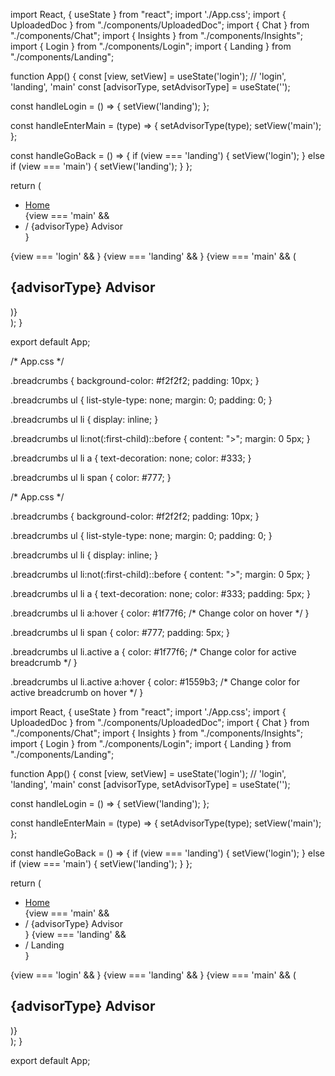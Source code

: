 import React, { useState } from "react";
import './App.css';
import { UploadedDoc } from "./components/UploadedDoc";
import { Chat } from "./components/Chat";
import { Insights } from "./components/Insights";
import { Login } from "./components/Login";
import { Landing } from "./components/Landing";

function App() {
  const [view, setView] = useState('login'); // 'login', 'landing', 'main'
  const [advisorType, setAdvisorType] = useState('');

  const handleLogin = () => {
    setView('landing');
  };

  const handleEnterMain = (type) => {
    setAdvisorType(type);
    setView('main');
  };

  const handleGoBack = () => {
    if (view === 'landing') {
      setView('login');
    } else if (view === 'main') {
      setView('landing');
    }
  };

  return (
    <div className="app">
      <nav className="breadcrumbs">
        <ul>
          <li><a href="#" onClick={handleGoBack}>Home</a></li>
          {view === 'main' && <li><span> / {advisorType} Advisor</span></li>}
        </ul>
      </nav>
      {view === 'login' && <Login onLogin={handleLogin} />}
      {view === 'landing' && <Landing onEnterMain={handleEnterMain} />}
      {view === 'main' && (
        <div className="main-container">
          <h2 className="advisor-heading">{advisorType} Advisor</h2>
          <UploadedDoc />
          <Chat />
          <Insights />
        </div>
      )}
    </div>
  );
}

export default App;










/* App.css */

.breadcrumbs {
  background-color: #f2f2f2;
  padding: 10px;
}

.breadcrumbs ul {
  list-style-type: none;
  margin: 0;
  padding: 0;
}

.breadcrumbs ul li {
  display: inline;
}

.breadcrumbs ul li:not(:first-child)::before {
  content: ">";
  margin: 0 5px;
}

.breadcrumbs ul li a {
  text-decoration: none;
  color: #333;
}

.breadcrumbs ul li span {
  color: #777;
}












/* App.css */

.breadcrumbs {
  background-color: #f2f2f2;
  padding: 10px;
}

.breadcrumbs ul {
  list-style-type: none;
  margin: 0;
  padding: 0;
}

.breadcrumbs ul li {
  display: inline;
}

.breadcrumbs ul li:not(:first-child)::before {
  content: ">";
  margin: 0 5px;
}

.breadcrumbs ul li a {
  text-decoration: none;
  color: #333;
  padding: 5px;
}

.breadcrumbs ul li a:hover {
  color: #1f77f6; /* Change color on hover */
}

.breadcrumbs ul li span {
  color: #777;
  padding: 5px;
}

.breadcrumbs ul li.active a {
  color: #1f77f6; /* Change color for active breadcrumb */
}

.breadcrumbs ul li.active a:hover {
  color: #1559b3; /* Change color for active breadcrumb on hover */
}




import React, { useState } from "react";
import './App.css';
import { UploadedDoc } from "./components/UploadedDoc";
import { Chat } from "./components/Chat";
import { Insights } from "./components/Insights";
import { Login } from "./components/Login";
import { Landing } from "./components/Landing";

function App() {
  const [view, setView] = useState('login'); // 'login', 'landing', 'main'
  const [advisorType, setAdvisorType] = useState('');

  const handleLogin = () => {
    setView('landing');
  };

  const handleEnterMain = (type) => {
    setAdvisorType(type);
    setView('main');
  };

  const handleGoBack = () => {
    if (view === 'landing') {
      setView('login');
    } else if (view === 'main') {
      setView('landing');
    }
  };

  return (
    <div className="app">
      <nav className="breadcrumbs">
        <ul>
          <li><a href="#" onClick={handleGoBack}>Home</a></li>
          {view === 'main' && <li><span> / {advisorType} Advisor</span></li>}
          {view === 'landing' && <li><span> / Landing</span></li>}
        </ul>
      </nav>
      {view === 'login' && <Login onLogin={handleLogin} />}
      {view === 'landing' && <Landing onEnterMain={handleEnterMain} />}
      {view === 'main' && (
        <div className="main-container">
          <h2 className="advisor-heading">{advisorType} Advisor</h2>
          <UploadedDoc />
          <Chat />
          <Insights />
        </div>
      )}
    </div>
  );
}

export default App;
